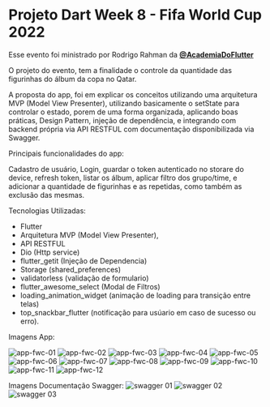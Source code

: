 # Projeto Dart Week 8 - Fifa World Cup 2022

Esse evento foi ministrado por Rodrigo Rahman da **[@AcademiaDoFlutter](https://academiadoflutter.com.br/)**

O projeto do evento, tem a finalidade o controle da quantidade das figurinhas do álbum da copa no Qatar.<br/>

A proposta do app, foi em explicar os conceitos utilizando uma arquitetura MVP (Model View Presenter), utilizando basicamente o setState para controlar o estado, porem de uma forma organizada, aplicando boas práticas, Design Pattern, injeção de dependência, e integrando com backend própria via API RESTFUL com documentação disponibilizada via Swagger.  <br/>

Principais funcionalidades do app: <br/>

Cadastro de usuário, Login, guardar o token autenticado no storare do device, refresh token, listar os álbum, aplicar filtro dos grupo/time, e adicionar a quantidade de figurinhas e as repetidas, como também as exclusão das mesmas. <br/>

Tecnologias Utilizadas: <br/>

* Flutter
* Arquitetura MVP (Model View Presenter),
* API RESTFUL
* Dio (Http service)
* flutter_getit (Injeção de Dependencia)
* Storage (shared_preferences)
* validatorless (validação de formulario)
* flutter_awesome_select (Modal de Filtros)
* loading_animation_widget (animação de loading para transição entre telas)
* top_snackbar_flutter (notificação para usúario em caso de sucesso ou erro).

Imagens App:

![app-fwc-01](https://user-images.githubusercontent.com/54412289/196203447-d4996736-e8dc-4a04-82c3-ebbc6c00610f.jpg)
![app-fwc-02](https://user-images.githubusercontent.com/54412289/196203455-11571ad3-8c59-4072-975e-d238cedb66f9.jpg)
![app-fwc-03](https://user-images.githubusercontent.com/54412289/196203499-f7e3c31f-950c-4b46-ac71-968fd4d49bfa.jpg)
![app-fwc-04](https://user-images.githubusercontent.com/54412289/196203501-7d43c8e6-02ed-490d-9553-e9b3a5a6d077.jpg)
![app-fwc-05](https://user-images.githubusercontent.com/54412289/196203505-af35bf10-745a-40a0-9bce-5c9f233aeb16.jpg)
![app-fwc-06](https://user-images.githubusercontent.com/54412289/196203508-04eb0d4b-2cac-4523-92ef-23a9aea1b763.jpg)
![app-fwc-07](https://user-images.githubusercontent.com/54412289/196203512-83c8e193-090f-4da6-b775-c11a59fab62d.jpg)
![app-fwc-08](https://user-images.githubusercontent.com/54412289/196203515-57dce747-8261-4ea8-84b2-0b6adcb66fc9.jpg)
![app-fwc-09](https://user-images.githubusercontent.com/54412289/196203516-2a06b995-105b-4d7c-b94b-6aac140fc0e0.jpg)
![app-fwc-10](https://user-images.githubusercontent.com/54412289/196203518-7fc53e84-7116-4670-88ab-e703a222a383.jpg)
![app-fwc-11](https://user-images.githubusercontent.com/54412289/196203523-55f3095c-29b5-44e3-a30a-b00fe6ed9445.jpg)
![app-fwc-12](https://user-images.githubusercontent.com/54412289/196203524-007e05fe-cc13-4afe-b525-94a301f8d98f.jpg)

Imagens Documentação Swagger:
![swagger 01](https://user-images.githubusercontent.com/54412289/196213491-a28fb2d6-a466-43f6-947a-6fc23337652c.png)
![swagger 02](https://user-images.githubusercontent.com/54412289/196213498-de438673-39ad-413b-8062-c081d0d17f6b.png)
![swagger 03](https://user-images.githubusercontent.com/54412289/196213503-e0c0cfd2-a951-4e5b-a0f6-8091d9c31330.png)

